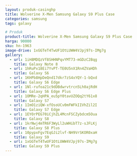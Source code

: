 ```yaml
---
layout: produk-casinghp
title: Wolverine X-Men Samsung Galaxy S9 Plus Case
categories: samsung
tags: galaxy

# Produk
product-title: Wolverine X-Men Samsung Galaxy S9 Plus Case
harga: 90000
sku: hn-1963
image-drive: 1xGGTeT4TwUF1OtLUWW4VJpj97s-IMg7g
gallery:
  - url: 1iH8MDQzVf8SHHNPqvYMT73-mGDzC2Bqg
    title: Galaxy Note 8
  - url: 1hRuPx18Ei7YvPT-TE0U5nX1Rn4ZVaHDh
    title: Galaxy S6
  - url: 1KHPb8HpDeQnd17dkr7zS4xYQY-1-bQxd
    title: Galaxy S6 Edge
  - url: 1Nl-rufoa21c9dDBdwrvtrcn5Lh0ajRdH
    title: Galaxy S6 Edge Plus
  - url: 1OMRe-2qHPA_eu5pY0tavUZOQq2tY61x8
    title: Galaxy S7
  - url: 1ImO1ziQW-xfOsoUCv0mFWFkIIVhZil2I
    title: Galaxy S7 Edge
  - url: 1EYOrPEG70iCjhZL4McnFSCZybdcm5Oua
    title: Galaxy S8
  - url: 1krNwj4mTR6F3WyLl2uWHibT7z-sJFLKj
    title: Galaxy S8 Plus
  - url: 10pypxFgv7EqGJi2lvf-NH9VrSKOR0xaH
    title: Galaxy S9
  - url: 1xGGTeT4TwUF1OtLUWW4VJpj97s-IMg7g
    title: Galaxy S9 Plus
---
```

